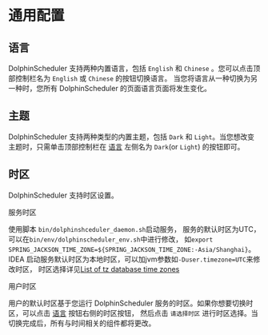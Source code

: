 # 通用配置

## 语言

DolphinScheduler 支持两种内置语言，包括 `English` 和 `Chinese` 。您可以点击顶部控制栏名为 `English` 或 `Chinese` 的按钮切换语言。
当您将语言从一种切换为另一种时，您所有 DolphinScheduler 的页面语言页面将发生变化。

## 主题

DolphinScheduler 支持两种类型的内置主题，包括 `Dark` 和 `Light`。当您想改变主题时，只需单击顶部控制栏在 [语言](#语言) 左侧名为 `Dark`(or `Light`)
的按钮即可。

## 时区

DolphinScheduler 支持时区设置。

服务时区

使用脚本 `bin/dolphinshceduler_daemon.sh`启动服务， 服务的默认时区为UTC， 可以在`bin/env/dolphinscheduler_env.sh`中进行修改， 如`export SPRING_JACKSON_TIME_ZONE=${SPRING_JACKSON_TIME_ZONE:-Asia/Shanghai}`。<br>
IDEA 启动服务默认时区为本地时区，可以加jvm参数如`-Duser.timezone=UTC`来修改时区， 时区选择详见[List of tz database time zones](https://en.wikipedia.org/wiki/List_of_tz_database_time_zones)

用户时区

用户的默认时区基于您运行 DolphinScheduler 服务的时区。如果你想要切换时区，可以点击 [语言](#语言) 按钮右侧的时区按钮，
然后点击 `请选择时区` 进行时区选择。当切换完成后，所有与时间相关的组件都将更改。
